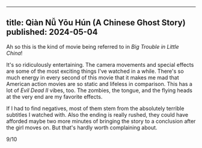 ----
title: Qiàn Nǚ Yōu Hún (A Chinese Ghost Story)
published: 2024-05-04
----

Ah so this is the kind of movie being referred to in _Big Trouble in Little China_!

It's so ridiculously entertaining. The camera movements and special effects are some of the most exciting things I've watched in a while. There's so much energy in every second of this movie that it makes me mad that American action movies are so static and lifeless in comparison. This has a lot of _Evil Dead II_ vibes, too. The zombies, the tongue, and the flying heads at the very end are my favorite effects.

If I had to find negatives, most of them stem from the absolutely terrible subtitles I watched with. Also the ending is really rushed, they could have afforded maybe two more minutes of bringing the story to a conclusion after the girl moves on. But that's hardly worth complaining about.

9/10
